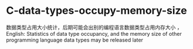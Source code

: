 # C-data-types-occupy-memory-size
数据类型占用大小统计，后期可能会出别的编程语言数据类型占用内存大小 ，English: Statistics of data type occupancy, and the memory size of other programming language data types may be released later
